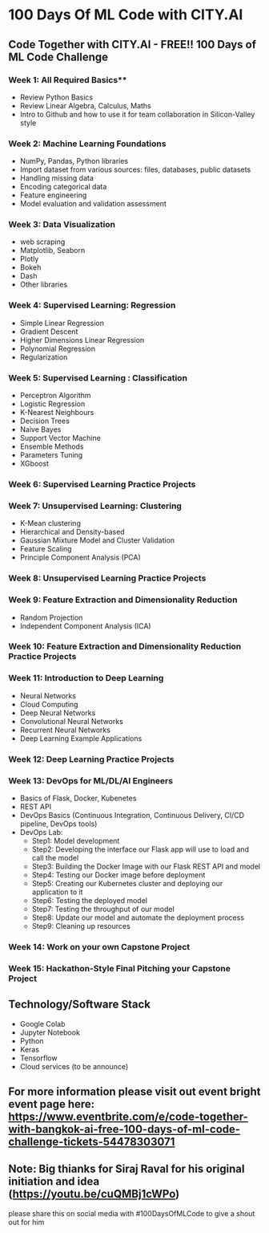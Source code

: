 # 100 Days Of ML Code with CITY.AI

## Code Together with CITY.AI - FREE!! 100 Days of ML Code Challenge

### Week 1: All Required Basics**

- Review Python Basics
- Review Linear Algebra, Calculus, Maths
- Intro to Github and how to use it for team collaboration in Silicon-Valley style

###  Week 2: Machine Learning Foundations

- NumPy, Pandas, Python libraries
- Import dataset from various sources: files, databases, public datasets
- Handling missing data
- Encoding categorical data
- Feature engineering
- Model evaluation and validation assessment

### Week 3:  Data Visualization
- web scraping
- Matplotlib, Seaborn
- Plotly
- Bokeh
- Dash
- Other libraries

### Week 4:  Supervised Learning: Regression

- Simple Linear Regression
- Gradient Descent
- Higher Dimensions Linear Regression
- Polynomial Regression
- Regularization

### Week 5:  Supervised Learning : Classification

- Perceptron Algorithm
- Logistic Regression
- K-Nearest Neighbours
- Decision Trees
- Naive Bayes
- Support Vector Machine
- Ensemble Methods
- Parameters Tuning
- XGboost

### Week 6: Supervised Learning Practice Projects

### Week 7: Unsupervised Learning: Clustering

- K-Mean clustering
- Hierarchical and Density-based
- Gaussian Mixture Model and Cluster Validation
- Feature Scaling
- Principle Component Analysis (PCA)

### Week 8: Unsupervised Learning Practice Projects

### Week 9:  Feature Extraction and Dimensionality Reduction

- Random Projection
- Independent Component Analysis (ICA)

### Week 10:  Feature Extraction and Dimensionality Reduction Practice Projects

### Week 11:  Introduction to Deep Learning

- Neural Networks
- Cloud Computing
- Deep Neural Networks
- Convolutional Neural Networks
- Recurrent Neural Networks
- Deep Learning Example Applications

### Week 12:  Deep Learning Practice Projects

### Week 13:  DevOps for ML/DL/AI Engineers

- Basics of Flask, Docker, Kubenetes
- REST API
- DevOps Basics (Continuous Integration, Continuous Delivery, CI/CD pipeline, DevOps tools)
- DevOps Lab:
    - Step1: Model development
    - Step2: Developing the interface our Flask app will use to load and call the model
    - Step3: Building the Docker Image with our Flask REST API and model
    - Step4: Testing our Docker image before deployment
    - Step5: Creating our Kubernetes cluster and deploying our application to it
    - Step6: Testing the deployed model
    - Step7: Testing the throughput of our model
    - Step8: Update our model and automate the deployment process
    - Step9: Cleaning up resources

### Week 14:  Work on your own Capstone Project

### Week 15:  Hackathon-Style Final Pitching your Capstone Project

## Technology/Software Stack

- Google Colab
- Jupyter Notebook
- Python
- Keras
- Tensorflow
- Cloud services (to be announce)

## For more information please visit out event bright event page here: https://www.eventbrite.com/e/code-together-with-bangkok-ai-free-100-days-of-ml-code-challenge-tickets-54478303071

## Note: Big thianks for Siraj Raval for his original initiation and idea (https://youtu.be/cuQMBj1cWPo)
please share this on social media with #100DaysOfMLCode to give a shout out for him